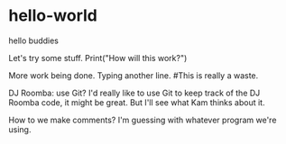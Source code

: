 # hello-world
hello buddies

Let's try some stuff. 
Print("How will this work?")


More work being done. Typing another line. #This is really a waste.

DJ Roomba: use Git?
I'd really like to use Git to keep track of the DJ Roomba code, it might be great.
But I'll see what Kam thinks about it.

How to we make comments? I'm guessing with whatever program we're using.
